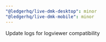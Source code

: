 ```yaml
---
"@ledgerhq/live-dmk-desktop": minor
"@ledgerhq/live-dmk-mobile": minor
---
```


Update logs for logviewer compatibility

